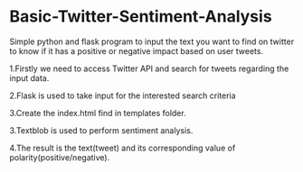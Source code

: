 # Basic-Twitter-Sentiment-Analysis
Simple python and flask program to input the text you want to find on twitter to know if it has a positive or negative impact based on user tweets.

1.Firstly we need to access Twitter API and search for tweets regarding the input data.

2.Flask is used to take input for the  interested search criteria

3.Create the index.html find in templates folder.

3.Textblob is used to perform sentiment analysis.

4.The result is the text(tweet) and its corresponding value of polarity(positive/negative).

